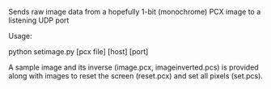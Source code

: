 Sends raw image data from a hopefully 1-bit (monochrome) PCX image to a listening UDP port

Usage:

python setimage.py [pcx file] [host] [port]

A sample image and its inverse (image.pcx, imageinverted.pcs) is provided along with images to reset the screen (reset.pcx) and set all pixels (set.pcs).



